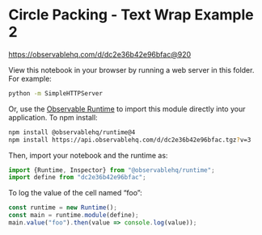 # Circle Packing - Text Wrap Example 2

https://observablehq.com/d/dc2e36b42e96bfac@920

View this notebook in your browser by running a web server in this folder. For
example:

~~~sh
python -m SimpleHTTPServer
~~~

Or, use the [Observable Runtime](https://github.com/observablehq/runtime) to
import this module directly into your application. To npm install:

~~~sh
npm install @observablehq/runtime@4
npm install https://api.observablehq.com/d/dc2e36b42e96bfac.tgz?v=3
~~~

Then, import your notebook and the runtime as:

~~~js
import {Runtime, Inspector} from "@observablehq/runtime";
import define from "dc2e36b42e96bfac";
~~~

To log the value of the cell named “foo”:

~~~js
const runtime = new Runtime();
const main = runtime.module(define);
main.value("foo").then(value => console.log(value));
~~~

